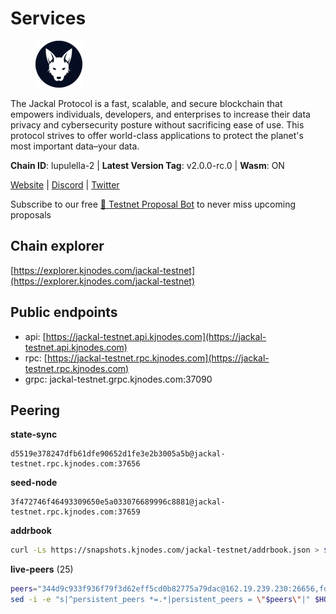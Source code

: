 # Services

<figure><img src="https://raw.githubusercontent.com/kj89/cosmos-images/main/logos/jackal.png" alt=""><figcaption></figcaption></figure>

The Jackal Protocol is a fast, scalable, and secure blockchain that empowers  individuals, developers, and enterprises to increase their data privacy and  cybersecurity posture without sacrificing ease of use. This protocol strives  to offer world-class applications to protect the planet's most important data–your data.

**Chain ID**: lupulella-2 | **Latest Version Tag**: v2.0.0-rc.0 | **Wasm**: ON

[Website](https://jackalprotocol.com) | [Discord](https://discord.com/invite/5GKym3p6rj) | [Twitter](https://twitter.com/Jackal_Protocol)



Subscribe to our free [🤖 Testnet Proposal Bot](https://t.me/kjnodes_testnet_proposal_bot) to never miss upcoming proposals


## Chain explorer
[https://explorer.kjnodes.com/jackal-testnet](https://explorer.kjnodes.com/jackal-testnet)

## Public endpoints

* api: [https://jackal-testnet.api.kjnodes.com](https://jackal-testnet.api.kjnodes.com)
* rpc: [https://jackal-testnet.rpc.kjnodes.com](https://jackal-testnet.rpc.kjnodes.com)
* grpc: jackal-testnet.grpc.kjnodes.com:37090

## Peering

**state-sync**

```text
d5519e378247dfb61dfe90652d1fe3e2b3005a5b@jackal-testnet.rpc.kjnodes.com:37656
```

**seed-node**

```text
3f472746f46493309650e5a033076689996c8881@jackal-testnet.rpc.kjnodes.com:37659
```

**addrbook**
```bash
curl -Ls https://snapshots.kjnodes.com/jackal-testnet/addrbook.json > $HOME/.canine/config/addrbook.json
```

**live-peers** (25)
```bash
peers="344d9c933f936f79f3d62eff5cd0b82775a79dac@162.19.239.230:26656,fd5b3021fe67406e63c1a3e3e89cb243bc0791c9@65.109.32.174:32656,11b91d243d43e761c96cfbf49f2f2bd06cce2df8@65.109.23.114:17556,f3e70d3de1974208af04dac6fabd657ab4abf0ff@65.108.75.107:24656,cf3921d374ad226e4b2248626c285302cba5e55e@141.95.33.39:26656,d5519e378247dfb61dfe90652d1fe3e2b3005a5b@65.109.68.190:37656,ec78732a7d5bdc1e27e8d7ac1bffe3881c9fb271@65.108.226.183:17556,4ea723e652f11433734ae2aa6f364ef0510d6636@16.163.74.176:26626,bda5e61d05f423919783ff73dc096ac3a8eef5c3@65.108.57.170:26656,09d9127972ded9e22f9f11833ed7fcfa149cf1fa@65.109.92.240:19126,3aaeda343f226f9f2f00eeda53a20db438449c8c@89.58.45.204:46656,0394449cab5a29f24dd4f37683d3b7622f27c0fc@65.108.206.118:61156,a0f726a3dffb45d9cbde0913701bd757fcd7e434@157.90.2.254:36656,9a2c091798681f89b11f8eea370bf9c6284437c5@167.86.115.183:26656,b549c1092e37db22576e31f19cbec4b1b3b36503@116.202.227.117:37656,dc84774683298e57a848b59b7c0d1a70477b4fc1@213.239.207.175:48656,2cdaa56d0778b20be8430069eefeab2138190355@78.46.106.75:37656,84af58201840781a0a62449d1dcdb0ad0cf5bdb3@91.223.3.144:26356,80420ad774e622bda8e1dfa9b80da11eee7eed1f@144.126.140.252:29656,3c6d856a429224201d78c7f28026874d10a27f57@5.75.227.78:26656,2ededbdbd98580e22ae8c3676e37b6e1fc1d987b@142.132.248.253:23656,d3677c7a3f9ef42d5ba213ae84c4c5749f4ee787@44.204.38.21:26656,1b191fb9ef837dec648136097f94925a15dd85ab@213.170.135.20:26516,34bb04a3e226493e5d142c74bf78d2ed2803ee9d@213.133.100.172:27464,8a11570dbaa0f4d98ca2ef0ad117e9c1154d81b9@65.108.230.113:19126"
sed -i -e "s|^persistent_peers *=.*|persistent_peers = \"$peers\"|" $HOME/.canine/config/config.toml
```
